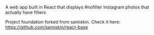 A web app built in React that displays #nofilter Instagram photos that actually have filters

Project foundation forked from samiskin. Check it here: https://github.com/samiskin/react-base
